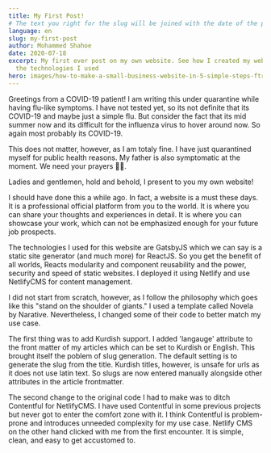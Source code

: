 ```yaml
---
title: My First Post!
# The text you right for the slug will be joined with the date of the post
language: en
slug: my-first-post
author: Mohammed Shahoe
date: 2020-07-18
excerpt: My first ever post on my own website. See how I created my website and
  the technologies I used
hero: images/how-to-make-a-small-business-website-in-5-simple-steps-ftrd32.jpg
---
```

Greetings from a COVID-19 patient! I am writing this under quarantine while having flu-like symptoms. I have not tested yet, so its not definite that its COVID-19 and maybe just a simple flu. But consider the fact that its mid summer  now and its difficult for the influenza virus to hover around now. So again most probably its COVID-19.

This does not matter, however, as I am totaly fine. I have just quarantined myself for public health reasons. My father is also symptomatic at the moment. We need your prayers 🙏🏻.

Ladies and gentlemen, hold and behold, I present to you my own website! 

I should have done this a while ago. In fact, a website is a must these days. It is a professional official platform from you to the world. It is where you can share your thoughts and experiences in detail. It is where you can showcase your work, which can not be emphasized enough for your future job prospects.

The technologies I used for this website are GatsbyJS which we can say is a static site generator (and much more) for ReactJS. So you get the benefit of all worlds, Reacts modularity and component reusability and the power, security and speed of static websites. I deployed it using Netlify and use NetlifyCMS for content management.

I did not start from scratch, however, as I follow the philosophy which goes like this "stand on the shoulder of giants." I used a template called Novela by Narative. Nevertheless, I changed some of their code to better match my use case.

The first thing was to add Kurdish support. I added 'langauge' attribute to the front matter of my articles which can be set to Kurdish or English. This brought itself the poblem of slug generation. The default setting is to generate the slug from the title. Kurdish titles, however, is unsafe for urls as it does not use latin text. So slugs are now entered manually alongside other attributes in the article frontmatter.

The second change to the original code I had to make was to ditch Contentful for NetlifyCMS. I have used Contentful in some previous projects but never got to enter the comfort zone with it. I think Contentful is problem-prone and introduces unneeded complexity for my use case. Netlify CMS on the other hand clicked with me from the first encounter. It is simple, clean, and easy to get accustomed to.